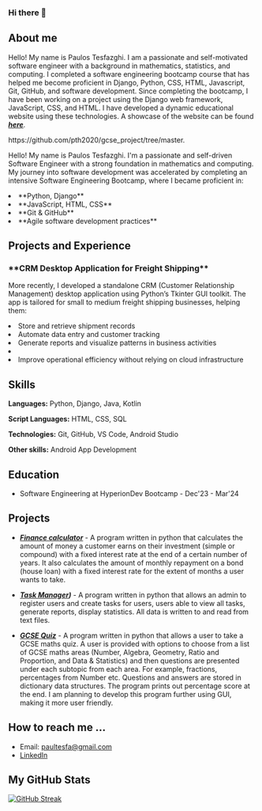 ### Hi there 👋

<h2> About me </h2>

Hello! My name is Paulos Tesfazghi. I am a passionate and self-motivated software engineer with a background in mathematics, statistics, and computing. I completed a software engineering bootcamp course that has helped me become proficient in Django, Python, CSS, HTML, Javascript, Git, GitHub, and software development. Since completing the bootcamp, I have been working on a project using the Django web framework, JavaScript, CSS, and HTML. I have developed a dynamic educational website using these technologies. A showcase of the website can be found ***[here](https://lnkd.in/eJVCApjm)***.
<p>https://github.com/pth2020/gcse_project/tree/master.

Hello! My name is Paulos Tesfazghi. I'm a passionate and self-driven Software Engineer with a strong foundation in mathematics and computing. My journey into software development was accelerated by completing an intensive Software Engineering Bootcamp, where I became proficient in:

<li>**Python, Django**</li>

<li>**JavaScript, HTML, CSS**</li>

<li>**Git & GitHub**</li>

<li>**Agile software development practices**</li>


<h2>Projects and Experience</h2>

<h3>**CRM Desktop Application for Freight Shipping**</h3>  

More recently, I developed a standalone CRM (Customer Relationship Management) desktop application using Python’s Tkinter GUI toolkit. The app is tailored for small to medium freight shipping businesses, helping them:

<li>Store and retrieve shipment records</li>

<li>Automate data entry and customer tracking</li>

<li>Generate reports and visualize patterns in business activities<li>

<li>Improve operational efficiency without relying on cloud infrastructure</li>




<h2> Skills </h2>

**Languages:** Python, Django, Java, Kotlin

**Script Languages:**  HTML, CSS, SQL

**Technologies:**  Git, GitHub, VS Code, Android Studio

**Other skills:** Android App Development

<h2>Education</h2>

* Software Engineering at HyperionDev Bootcamp - Dec'23 - Mar'24

<h2>Projects </h2>

* ***[Finance calculator](https://github.com/pth2020/Bootcamp-Portfolio/blob/main/Capstone%20Project%201/finance_calculators.py)*** - A program written in python that calculates the amount of money a customer earns on their investment (simple or compound) 
  with a fixed interest rate at the end of a certain number of years. It also calculates the amount of monthly repayment on a bond (house loan) 
  with a fixed interest rate for the extent of months a user wants to take. 

* ***[Task Manager](https://github.com/pth2020/Bootcamp-Portfolio/blob/main/capstone_project2/task_manager.py))*** - A program written in python that allows an admin to register users and create tasks for users, users able to view all tasks,
  generate reports, display statistics. All data is written to and read from text files.

* ***[GCSE Quiz](https://github.com/pth2020/gcse_project/tree/master)*** - A program written in python that allows a user to take a GCSE maths quiz. A user is provided with options to choose from a list of GCSE maths areas (Number, Algebra, Geometry, Ratio and Proportion, and Data & Statistics) and then questions are presented under each subtopic from each area. For example, fractions, percentages from Number etc. Questions and answers are stored in dictionary data structures. The program prints out percentage score at the end. I am planning to develop this program further using GUI, making it more user friendly.
   
<h2>How to reach me ...</h2>

* Email: paultesfa@gmail.com
* [LinkedIn](https://www.linkedin.com/in/paulos-tesfazghi-59098318a/)
  

<h2>My GitHub Stats</h2>

[![GitHub Streak](http://github-readme-streak-stats.herokuapp.com?user=pth2020&theme=dark&background=000000)](https://git.io/streak-stats)


